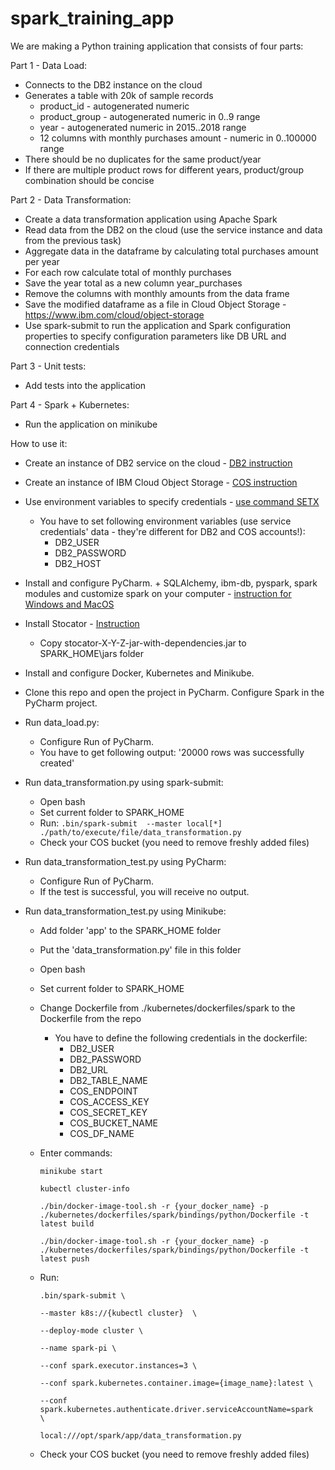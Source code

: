# spark_training_app

We are making a Python training application that consists of four parts:

  Part 1 - Data Load:
  - Connects to the DB2 instance on the cloud
  - Generates a table with 20k of sample records
    - product_id - autogenerated numeric
    - product_group - autogenerated numeric in 0..9 range
    - year - autogenerated numeric in 2015..2018 range
    - 12 columns with monthly purchases amount - numeric in 0..100000 range
  - There should be no duplicates for the same product/year
  - If there are multiple product rows for different years, product/group combination should be concise



  Part 2 - Data Transformation:
  - Create a data transformation application using Apache Spark
  - Read data from the DB2 on the cloud (use the service instance and data from the previous task)
  - Aggregate data in the dataframe by calculating total purchases amount per year
  - For each row calculate total of monthly purchases
  - Save the year total as a new column year_purchases
  - Remove the columns with monthly amounts from the data frame
  - Save the modified dataframe as a file in Cloud Object Storage - https://www.ibm.com/cloud/object-storage
  - Use spark-submit to run the application and Spark configuration properties to specify configuration parameters like DB URL and connection credentials



  Part 3 - Unit tests:
  - Add tests into the application
  
  
  Part 4 - Spark + Kubernetes:
  - Run the application on minikube


How to use it:
- Create an instance of DB2 service on the cloud - [DB2 instruction](https://cloud.ibm.com/docs/Db2onCloud?topic=Db2onCloud-faq_db2oc)
- Create an instance of IBM Cloud Object Storage -  [COS instruction](https://cloud.ibm.com/docs/cloud-object-storage?topic=cloud-object-storage-getting-started-cloud-object-storage)
- Use environment variables to specify credentials - [use command SETX](https://docs.microsoft.com/en-us/windows-server/administration/windows-commands/setx#:~:text=The%20Setx%20command%20also%20retrieves,or%20through%20a%20registry%20editor.)
  - You have to set following environment variables (use service credentials' data - they're different for DB2 and  COS accounts!):
    - DB2_USER 
    - DB2_PASSWORD
    - DB2_HOST
- Install and configure PyCharm. + SQLAlchemy, ibm-db, pyspark, spark modules and customize spark on your computer - [instruction for Windows and MacOS](https://medium.com/cluj-school-of-ai/getting-started-with-pycharm-d9f58467017)
- Install Stocator - [Instruction](https://github.com/CODAIT/stocator)
  - Copy stocator-X-Y-Z-jar-with-dependencies.jar to SPARK_HOME\jars folder
- Install and configure Docker, Kubernetes and Minikube.
- Clone this repo and open the project in PyCharm. Configure Spark in the PyCharm project.

- Run data_load.py:
  
  - Configure Run of PyCharm.
  - You have to get following output: '20000 rows was successfully created'

- Run data_transformation.py using spark-submit:
  - Open bash
  - Set current folder to SPARK_HOME
  - Run:  `.bin/spark-submit  --master local[*]  ./path/to/execute/file/data_transformation.py`
  - Check your COS bucket (you need to remove freshly added files)

- Run data_transformation_test.py using PyCharm:
  - Configure Run of PyCharm.
  - If the test is successful, you will receive no output.
    
- Run data_transformation_test.py using Minikube:
  - Add folder 'app' to the SPARK_HOME folder
  - Put the 'data_transformation.py' file in this folder
  - Open bash
  - Set current folder to SPARK_HOME
  - Change Dockerfile from ./kubernetes/dockerfiles/spark to the Dockerfile from the repo
    - You have to define the following credentials in the dockerfile:
        - DB2_USER 
        - DB2_PASSWORD
        - DB2_URL
        - DB2_TABLE_NAME
        - COS_ENDPOINT
        - COS_ACCESS_KEY
        - COS_SECRET_KEY
        - COS_BUCKET_NAME
        - COS_DF_NAME
  - Enter commands:
    
    `minikube start` 
    
    `kubectl cluster-info`
  
    `./bin/docker-image-tool.sh -r {your_docker_name} -p ./kubernetes/dockerfiles/spark/bindings/python/Dockerfile -t latest build`
    
     `./bin/docker-image-tool.sh -r {your_docker_name} -p ./kubernetes/dockerfiles/spark/bindings/python/Dockerfile -t latest push`
    
  - Run: 
    
    `.bin/spark-submit \`
    
     `--master k8s://{kubectl cluster}  \`
  
      `--deploy-mode cluster \`

      `--name spark-pi \`

      `--conf spark.executor.instances=3 \`
  
    `--conf spark.kubernetes.container.image={image_name}:latest \`

    `--conf spark.kubernetes.authenticate.driver.serviceAccountName=spark  \`

    `local:///opt/spark/app/data_transformation.py`
  - Check your COS bucket (you need to remove freshly added files)